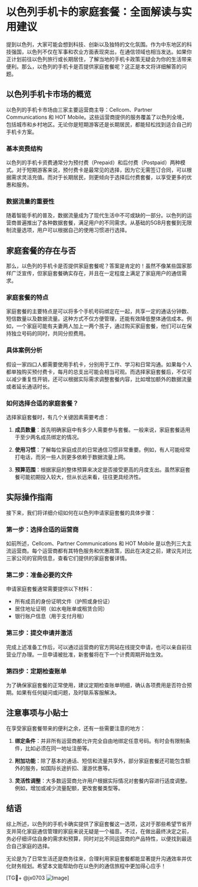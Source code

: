 # 以色列手机卡的家庭套餐：全面解读与实用建议

提到以色列，大家可能会想到科技、创新以及独特的文化氛围。作为中东地区的科技强国，以色列不仅在军事和农业方面表现突出，在通信领域也相当发达。如果你正计划前往以色列旅行或长期居住，了解当地的手机卡政策无疑会为你的生活带来便利。那么，以色列的手机卡是否提供家庭套餐呢？这正是本文将详细解答的问题。

## 以色列手机卡市场的概览

以色列的手机卡市场由三家主要运营商主导：Cellcom、Partner Communications 和 HOT Mobile。这些运营商提供的服务覆盖了以色列全境，包括城市和乡村地区。无论你是短期游客还是长期居民，都能轻松找到适合自己的手机卡方案。

### 基本资费结构

以色列的手机卡资费通常分为预付费（Prepaid）和后付费（Postpaid）两种模式。对于短期游客来说，预付费卡是最常见的选择，因为它无需签订合同，可以根据需求灵活充值。而对于长期居民，则更倾向于选择后付费套餐，以享受更多的优惠和服务。

### 数据流量的重要性

随着智能手机的普及，数据流量成为了现代生活中不可或缺的一部分。以色列的运营商普遍推出了各种数据套餐，满足用户的不同需求。从基础的5GB月套餐到无限制流量选项，用户可以根据自己的使用习惯进行选择。

## 家庭套餐的存在与否

那么，以色列的手机卡是否提供家庭套餐呢？答案是肯定的！虽然不像某些国家那样广泛宣传，但家庭套餐确实存在，并且在一定程度上满足了家庭用户的通信需求。

### 家庭套餐的特点

家庭套餐的主要特点是可以将多个手机号码绑定在一起，共享一定的通话分钟数、短信数量以及数据流量。这种方式不仅方便管理，还能有效降低整体通信成本。例如，一个家庭可能有夫妻两人加上一两个孩子，通过购买家庭套餐，他们可以在保持独立号码的同时，共同分担费用。

### 具体案例分析

假设一家四口人都需要使用手机卡，分别用于工作、学习和日常沟通。如果每个人都单独购买预付费卡，每月的总支出可能会相当可观。而选择家庭套餐后，不仅可以减少重复性开销，还可以根据实际需求调整套餐内容，比如增加额外的数据流量或者延长通话时长。

### 如何选择合适的家庭套餐？

选择家庭套餐时，有几个关键因素需要考虑：

1. **成员数量**：首先明确家庭中有多少人需要参与套餐。一般来说，家庭套餐适用于至少两名成员绑定的情况。
   
2. **使用习惯**：了解每位家庭成员的日常通信习惯非常重要。例如，有人可能经常打电话，而另一些人则更多依赖于数据流量上网。

3. **预算范围**：根据家庭的整体预算来决定是否接受更高的月度支出。虽然家庭套餐可能初期投入较大，但从长远来看，往往更具经济性。

## 实际操作指南

接下来，我们将详细介绍如何在以色列申请家庭套餐的具体步骤：

### 第一步：选择合适的运营商

如前所述，Cellcom、Partner Communications 和 HOT Mobile 是以色列三大主流运营商。每个运营商都有其特色服务和优惠政策，因此在决定之前，建议先对比三家公司的官网信息，查看它们提供的家庭套餐详情。

### 第二步：准备必要的文件

申请家庭套餐通常需要提供以下材料：
- 所有成员的身份证明文件（护照或身份证）
- 居住地址证明（如水电账单或租赁合同）
- 银行账户信息（用于支付月租）

### 第三步：提交申请并激活

完成上述准备工作后，可以通过运营商的官方网站在线提交申请，也可以亲自前往营业厅办理。一旦申请被批准，新套餐将在下一个计费周期开始生效。

### 第四步：定期检查账单

为了确保家庭套餐的正常使用，建议定期检查账单明细，确认各项费用是否符合预期。如果有任何疑问或问题，及时联系客服解决。

## 注意事项与小贴士

在享受家庭套餐带来的便利之余，还有一些需要注意的地方：

1. **绑定条件**：并非所有运营商都允许完全自由地绑定任意号码。有时会有限制条件，比如必须在同一地址注册等。

2. **附加功能**：除了基本的通话、短信和流量共享外，部分家庭套餐还可能包含额外的服务，如国际长途折扣、漫游优惠等。

3. **灵活性调整**：大多数运营商允许用户根据实际情况对套餐内容进行适度调整。例如，增加或减少流量配额，更改套餐类型等。

## 结语

综上所述，以色列的手机卡确实提供了家庭套餐这一选项，这对于那些希望节省开支并简化家庭通信管理的家庭来说无疑是一个福音。不过，在做出最终决定之前，务必仔细评估自身的需求和预算，同时对比不同运营商的产品特性，以便找到最适合自己家庭的选择。

无论是为了日常生活还是商务往来，合理利用家庭套餐都能显著提升沟通效率并优化财务规划。希望本文能帮助你在以色列的通信旅程中更加得心应手！

[TG💪+ @jx0703 ![Image](https://github.com/user-attachments/assets/dbca1d08-cadb-493c-b0ec-ad6f7a83f270)]